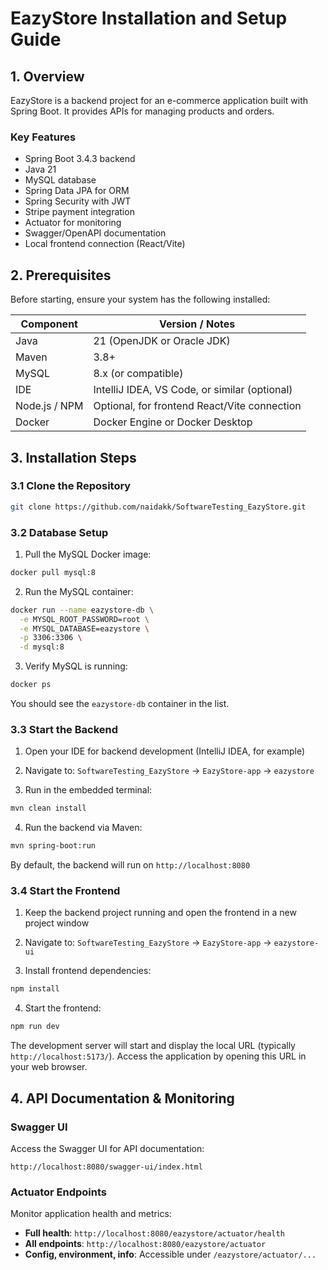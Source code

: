 # EazyStore Installation and Setup Guide

## 1. Overview

EazyStore is a backend project for an e-commerce application built with Spring Boot. It provides APIs for managing products and orders.

### Key Features

* Spring Boot 3.4.3 backend
* Java 21
* MySQL database
* Spring Data JPA for ORM
* Spring Security with JWT
* Stripe payment integration
* Actuator for monitoring
* Swagger/OpenAPI documentation
* Local frontend connection (React/Vite)

## 2. Prerequisites

Before starting, ensure your system has the following installed:

| Component | Version / Notes |
|-----------|----------------|
| Java | 21 (OpenJDK or Oracle JDK) |
| Maven | 3.8+ |
| MySQL | 8.x (or compatible) |
| IDE | IntelliJ IDEA, VS Code, or similar (optional) |
| Node.js / NPM | Optional, for frontend React/Vite connection |
| Docker | Docker Engine or Docker Desktop |

## 3. Installation Steps

### 3.1 Clone the Repository
```bash
git clone https://github.com/naidakk/SoftwareTesting_EazyStore.git
```

### 3.2 Database Setup

1. Pull the MySQL Docker image:
```bash
docker pull mysql:8
```

2. Run the MySQL container:
```bash
docker run --name eazystore-db \
  -e MYSQL_ROOT_PASSWORD=root \
  -e MYSQL_DATABASE=eazystore \
  -p 3306:3306 \
  -d mysql:8
```

3. Verify MySQL is running:
```bash
docker ps
```

You should see the `eazystore-db` container in the list.

### 3.3 Start the Backend

1. Open your IDE for backend development (IntelliJ IDEA, for example)

2. Navigate to: `SoftwareTesting_EazyStore` → `EazyStore-app` → `eazystore`

3. Run in the embedded terminal:
```bash
mvn clean install
```

4. Run the backend via Maven:
```bash
mvn spring-boot:run
```

By default, the backend will run on `http://localhost:8080`

### 3.4 Start the Frontend

1. Keep the backend project running and open the frontend in a new project window

2. Navigate to: `SoftwareTesting_EazyStore` → `EazyStore-app` → `eazystore-ui`

3. Install frontend dependencies:
```bash
npm install
```

4. Start the frontend:
```bash
npm run dev
```

The development server will start and display the local URL (typically `http://localhost:5173/`). Access the application by opening this URL in your web browser.

## 4. API Documentation & Monitoring

### Swagger UI

Access the Swagger UI for API documentation:
```
http://localhost:8080/swagger-ui/index.html
```

### Actuator Endpoints

Monitor application health and metrics:

- **Full health**: `http://localhost:8080/eazystore/actuator/health`
- **All endpoints**: `http://localhost:8080/eazystore/actuator`
- **Config, environment, info**: Accessible under `/eazystore/actuator/...`

